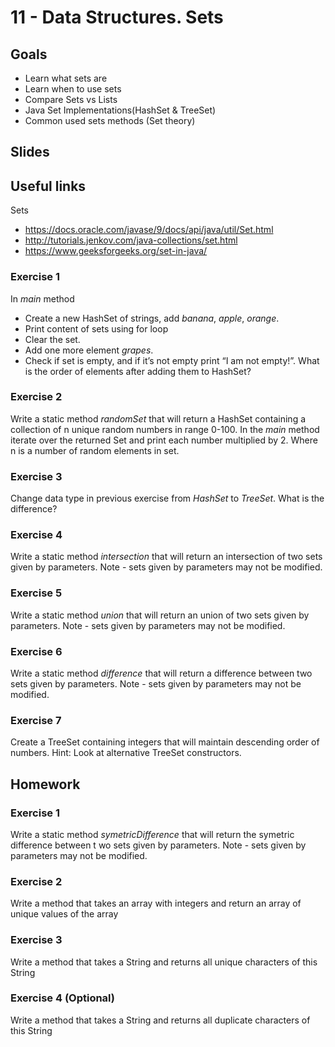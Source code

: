 # 11 - Data Structures. Sets

<Teacher name="Alina"></Teacher>

## Goals

- Learn what sets are 
- Learn when to use sets
- Compare Sets vs Lists
- Java Set Implementations(HashSet & TreeSet)
- Common used sets methods (Set theory)

## Slides

<GoogleSlides src="https://docs.google.com/presentation/d/1i5Kn4MFewriPDgy7kZV2rRZo9JWUf5cFVHd23-_D420/embed?start=false&loop=false&delayms=3000"></GoogleSlides>

## Useful links
Sets
 - <https://docs.oracle.com/javase/9/docs/api/java/util/Set.html> 
 - <http://tutorials.jenkov.com/java-collections/set.html>
 - <https://www.geeksforgeeks.org/set-in-java/>

### Exercise 1

In _main_ method

- Create a new HashSet of strings, add _banana_, _apple_, _orange_.
- Print content of sets using for loop
- Clear the set.
- Add one more element _grapes_.
- Check if set is empty, and if it’s not empty print “I am not empty!”. What is the order of elements after adding 
them to HashSet?

### Exercise 2

Write a static method _randomSet_ that will return a HashSet containing a collection of n unique 
random numbers in range 0-100. 
In the _main_ method iterate over the returned Set and print each number multiplied by 2.
Where n is a number of random elements in set.

### Exercise 3

Change data type in previous exercise from _HashSet_ to _TreeSet_. What is the difference?

### Exercise 4

Write a static method _intersection_ that will return an intersection of two sets given by parameters. 
Note - sets given by parameters may not be modified.

### Exercise 5

Write a static method _union_ that will return an union of two sets given by parameters. 
Note - sets given by parameters may not be modified.

### Exercise 6

Write a static method _difference_ that will return a difference between two sets given by parameters. 
Note - sets given by parameters may not be modified.

### Exercise 7

Create a TreeSet containing integers that will maintain descending order of numbers. 
Hint: Look at alternative TreeSet constructors.

## Homework

### Exercise 1

Write a static method _symetricDifference_ that will return the symetric difference between t
wo sets given by parameters. 
Note - sets given by parameters may not be modified.
 
### Exercise 2 

Write a method that takes an array with integers and return an array of unique values of the array

### Exercise 3 

Write a method that takes a String and returns all unique characters of this String

### Exercise 4 (Optional)

Write a method that takes a String and returns all duplicate characters of this String
